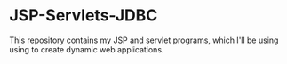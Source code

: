# JSP-Servlets-JDBC
This repository contains my JSP and servlet programs, which I'll be using using to create dynamic web applications.
